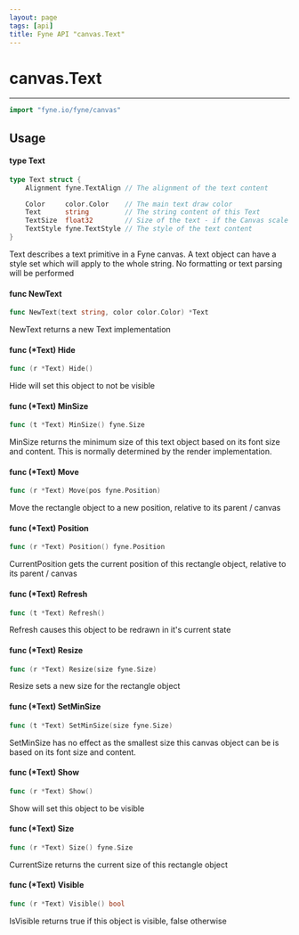 ```yaml
---
layout: page
tags: [api]
title: Fyne API "canvas.Text"
---
```


# canvas.Text
---
```go
import "fyne.io/fyne/canvas"
```

## Usage

#### type Text

```go
type Text struct {
	Alignment fyne.TextAlign // The alignment of the text content

	Color     color.Color    // The main text draw color
	Text      string         // The string content of this Text
	TextSize  float32        // Size of the text - if the Canvas scale is 1.0 this will be equivalent to point size
	TextStyle fyne.TextStyle // The style of the text content
}
```

Text describes a text primitive in a Fyne canvas. A text object can have a style set which will apply to the whole string. No formatting or text parsing will be performed

#### func  NewText

```go
func NewText(text string, color color.Color) *Text
```
NewText returns a new Text implementation

#### func (*Text) Hide

```go
func (r *Text) Hide()
```
Hide will set this object to not be visible

#### func (*Text) MinSize

```go
func (t *Text) MinSize() fyne.Size
```
MinSize returns the minimum size of this text object based on its font size and content. This is normally determined by the render implementation.

#### func (*Text) Move

```go
func (r *Text) Move(pos fyne.Position)
```
Move the rectangle object to a new position, relative to its parent / canvas

#### func (*Text) Position

```go
func (r *Text) Position() fyne.Position
```
CurrentPosition gets the current position of this rectangle object, relative to its parent / canvas

#### func (*Text) Refresh

```go
func (t *Text) Refresh()
```
Refresh causes this object to be redrawn in it's current state

#### func (*Text) Resize

```go
func (r *Text) Resize(size fyne.Size)
```
Resize sets a new size for the rectangle object

#### func (*Text) SetMinSize

```go
func (t *Text) SetMinSize(size fyne.Size)
```
SetMinSize has no effect as the smallest size this canvas object can be is based on its font size and content.

#### func (*Text) Show

```go
func (r *Text) Show()
```
Show will set this object to be visible

#### func (*Text) Size

```go
func (r *Text) Size() fyne.Size
```
CurrentSize returns the current size of this rectangle object

#### func (*Text) Visible

```go
func (r *Text) Visible() bool
```
IsVisible returns true if this object is visible, false otherwise
